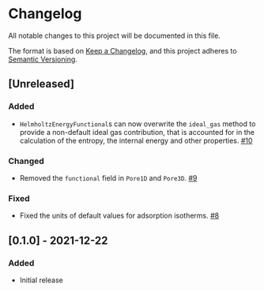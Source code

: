 # Changelog
All notable changes to this project will be documented in this file.

The format is based on [Keep a Changelog](https://keepachangelog.com/en/1.0.0/),
and this project adheres to [Semantic Versioning](https://semver.org/spec/v2.0.0.html).

## [Unreleased]
### Added
- `HelmholtzEnergyFunctional`s can now overwrite the `ideal_gas` method to provide a non-default ideal gas contribution, that is accounted for in the calculation of the entropy, the internal energy and other properties. [#10](https://github.com/feos-org/feos-core/pull/10)

### Changed
- Removed the `functional` field in `Pore1D` and `Pore3D`. [#9](https://github.com/feos-org/feos-core/pull/9)

### Fixed
- Fixed the units of default values for adsorption isotherms. [#8](https://github.com/feos-org/feos-core/pull/8)

## [0.1.0] - 2021-12-22
### Added
- Initial release
